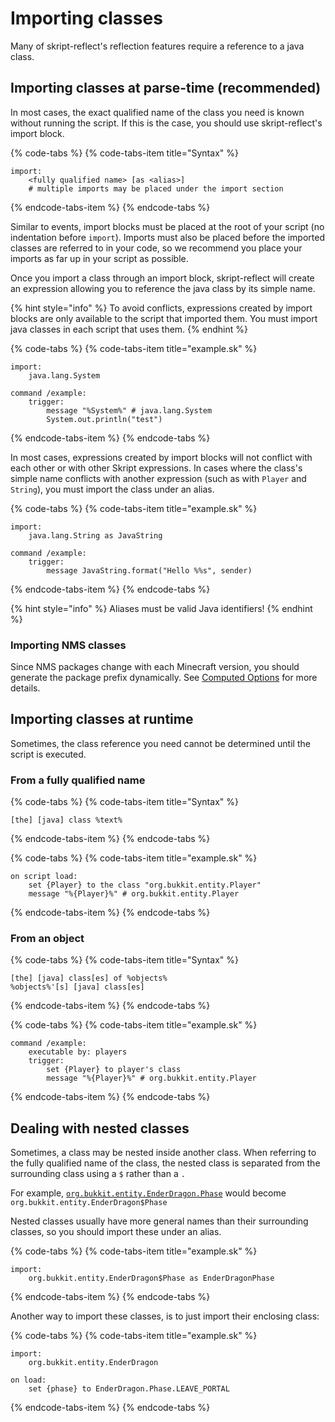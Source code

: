 # Importing classes

Many of skript-reflect's reflection features require a reference to a java class.

## Importing classes at parse-time \(recommended\)

In most cases, the exact qualified name of the class you need is known without running the script. If this is the case, you should use skript-reflect's import block.

{% code-tabs %}
{% code-tabs-item title="Syntax" %}
```text
import:
    <fully qualified name> [as <alias>]
    # multiple imports may be placed under the import section
```
{% endcode-tabs-item %}
{% endcode-tabs %}

Similar to events, import blocks must be placed at the root of your script \(no indentation before `import`\). Imports must also be placed before the imported classes are referred to in your code, so we recommend you place your imports as far up in your script as possible.

Once you import a class through an import block, skript-reflect will create an expression allowing you to reference the java class by its simple name.

{% hint style="info" %}
To avoid conflicts, expressions created by import blocks are only available to the script that imported them. You must import java classes in each script that uses them.
{% endhint %}

{% code-tabs %}
{% code-tabs-item title="example.sk" %}
```text
import:
    java.lang.System

command /example:
    trigger:
        message "%System%" # java.lang.System
        System.out.println("test")
```
{% endcode-tabs-item %}
{% endcode-tabs %}

In most cases, expressions created by import blocks will not conflict with each other or with other Skript expressions. In cases where the class's simple name conflicts with another expression \(such as with `Player` and `String`\), you must import the class under an alias.

{% code-tabs %}
{% code-tabs-item title="example.sk" %}
```text
import:
    java.lang.String as JavaString

command /example:
    trigger:
        message JavaString.format("Hello %%s", sender)
```
{% endcode-tabs-item %}
{% endcode-tabs %}

{% hint style="info" %}
Aliases must be valid Java identifiers!
{% endhint %}

### Importing NMS classes

Since NMS packages change with each Minecraft version, you should generate the package prefix dynamically. See [Computed Options](../advanced/computed-options.md#using-computed-options-for-nms-imports) for more details.

## Importing classes at runtime

Sometimes, the class reference you need cannot be determined until the script is executed.

### From a fully qualified name

{% code-tabs %}
{% code-tabs-item title="Syntax" %}
```text
[the] [java] class %text%
```
{% endcode-tabs-item %}
{% endcode-tabs %}

{% code-tabs %}
{% code-tabs-item title="example.sk" %}
```text
on script load:
    set {Player} to the class "org.bukkit.entity.Player"
    message "%{Player}%" # org.bukkit.entity.Player
```
{% endcode-tabs-item %}
{% endcode-tabs %}

### From an object

{% code-tabs %}
{% code-tabs-item title="Syntax" %}
```text
[the] [java] class[es] of %objects%
%objects%'[s] [java] class[es]
```
{% endcode-tabs-item %}
{% endcode-tabs %}

{% code-tabs %}
{% code-tabs-item title="example.sk" %}
```text
command /example:
    executable by: players
    trigger:
        set {Player} to player's class
        message "%{Player}%" # org.bukkit.entity.Player
```
{% endcode-tabs-item %}
{% endcode-tabs %}

## Dealing with nested classes

Sometimes, a class may be nested inside another class.
When referring to the fully qualified name of the class, the nested class is separated from the surrounding class using a `$` rather than a `.`

For example, [`org.bukkit.entity.EnderDragon.Phase`](https://hub.spigotmc.org/javadocs/bukkit/org/bukkit/entity/EnderDragon.Phase.html) would become `org.bukkit.entity.EnderDragon$Phase`

Nested classes usually have more general names than their surrounding classes, so you should import these under an alias.

{% code-tabs %}
{% code-tabs-item title="example.sk" %}
```text
import:
    org.bukkit.entity.EnderDragon$Phase as EnderDragonPhase
```
{% endcode-tabs-item %}
{% endcode-tabs %}

Another way to import these classes, is to just import their enclosing class:

{% code-tabs %}
{% code-tabs-item title="example.sk" %}
```text
import:
    org.bukkit.entity.EnderDragon

on load:
    set {phase} to EnderDragon.Phase.LEAVE_PORTAL
```
{% endcode-tabs-item %}
{% endcode-tabs %}

